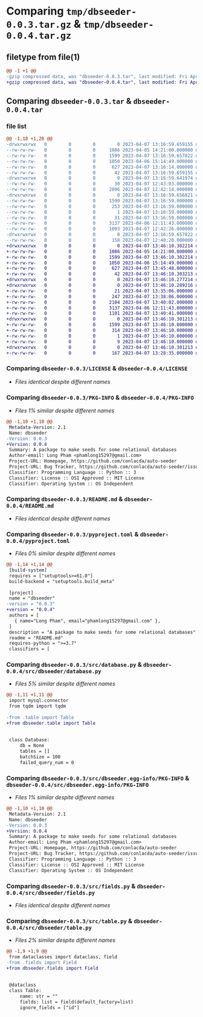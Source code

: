 # Comparing `tmp/dbseeder-0.0.3.tar.gz` & `tmp/dbseeder-0.0.4.tar.gz`

## filetype from file(1)

```diff
@@ -1 +1 @@
-gzip compressed data, was "dbseeder-0.0.3.tar", last modified: Fri Apr  7 13:16:59 2023, max compression
+gzip compressed data, was "dbseeder-0.0.4.tar", last modified: Fri Apr  7 13:46:10 2023, max compression
```

## Comparing `dbseeder-0.0.3.tar` & `dbseeder-0.0.4.tar`

### file list

```diff
@@ -1,18 +1,20 @@
-drwxrwxrwx   0        0        0        0 2023-04-07 13:16:59.659155 dbseeder-0.0.3/
--rw-rw-rw-   0        0        0     1086 2023-04-05 14:21:00.000000 dbseeder-0.0.3/LICENSE
--rw-rw-rw-   0        0        0     1599 2023-04-07 13:16:59.657822 dbseeder-0.0.3/PKG-INFO
--rw-rw-rw-   0        0        0     1050 2023-04-06 15:14:49.000000 dbseeder-0.0.3/README.md
--rw-rw-rw-   0        0        0      627 2023-04-07 13:16:14.000000 dbseeder-0.0.3/pyproject.toml
--rw-rw-rw-   0        0        0       42 2023-04-07 13:16:59.659155 dbseeder-0.0.3/setup.cfg
-drwxrwxrwx   0        0        0        0 2023-04-07 13:16:59.641974 dbseeder-0.0.3/src/
--rw-rw-rw-   0        0        0       30 2023-04-07 12:43:03.000000 dbseeder-0.0.3/src/__init__.py
--rw-rw-rw-   0        0        0     2096 2023-04-07 12:42:14.000000 dbseeder-0.0.3/src/database.py
-drwxrwxrwx   0        0        0        0 2023-04-07 13:16:59.656821 dbseeder-0.0.3/src/dbseeder.egg-info/
--rw-rw-rw-   0        0        0     1599 2023-04-07 13:16:59.000000 dbseeder-0.0.3/src/dbseeder.egg-info/PKG-INFO
--rw-rw-rw-   0        0        0      253 2023-04-07 13:16:59.000000 dbseeder-0.0.3/src/dbseeder.egg-info/SOURCES.txt
--rw-rw-rw-   0        0        0        1 2023-04-07 13:16:59.000000 dbseeder-0.0.3/src/dbseeder.egg-info/dependency_links.txt
--rw-rw-rw-   0        0        0       31 2023-04-07 13:16:59.000000 dbseeder-0.0.3/src/dbseeder.egg-info/top_level.txt
--rw-rw-rw-   0        0        0     3137 2023-04-06 12:11:43.000000 dbseeder-0.0.3/src/fields.py
--rw-rw-rw-   0        0        0     1093 2023-04-07 12:42:26.000000 dbseeder-0.0.3/src/table.py
-drwxrwxrwx   0        0        0        0 2023-04-07 13:16:59.657822 dbseeder-0.0.3/tests/
--rw-rw-rw-   0        0        0      158 2023-04-07 12:40:20.000000 dbseeder-0.0.3/tests/test_run.py
+drwxrwxrwx   0        0        0        0 2023-04-07 13:46:10.302214 dbseeder-0.0.4/
+-rw-rw-rw-   0        0        0     1086 2023-04-05 14:21:00.000000 dbseeder-0.0.4/LICENSE
+-rw-rw-rw-   0        0        0     1599 2023-04-07 13:46:10.302214 dbseeder-0.0.4/PKG-INFO
+-rw-rw-rw-   0        0        0     1050 2023-04-06 15:14:49.000000 dbseeder-0.0.4/README.md
+-rw-rw-rw-   0        0        0      627 2023-04-07 13:45:48.000000 dbseeder-0.0.4/pyproject.toml
+-rw-rw-rw-   0        0        0       42 2023-04-07 13:46:10.303213 dbseeder-0.0.4/setup.cfg
+drwxrwxrwx   0        0        0        0 2023-04-07 13:46:10.277214 dbseeder-0.0.4/src/
+drwxrwxrwx   0        0        0        0 2023-04-07 13:46:10.289216 dbseeder-0.0.4/src/dbseeder/
+-rw-rw-rw-   0        0        0       21 2023-04-07 13:35:06.000000 dbseeder-0.0.4/src/dbseeder/__init__.py
+-rw-rw-rw-   0        0        0      247 2023-04-07 13:38:06.000000 dbseeder-0.0.4/src/dbseeder/__main__.py
+-rw-rw-rw-   0        0        0     2104 2023-04-07 13:40:02.000000 dbseeder-0.0.4/src/dbseeder/database.py
+-rw-rw-rw-   0        0        0     3137 2023-04-06 12:11:43.000000 dbseeder-0.0.4/src/dbseeder/fields.py
+-rw-rw-rw-   0        0        0     1101 2023-04-07 13:40:41.000000 dbseeder-0.0.4/src/dbseeder/table.py
+drwxrwxrwx   0        0        0        0 2023-04-07 13:46:10.301213 dbseeder-0.0.4/src/dbseeder.egg-info/
+-rw-rw-rw-   0        0        0     1599 2023-04-07 13:46:10.000000 dbseeder-0.0.4/src/dbseeder.egg-info/PKG-INFO
+-rw-rw-rw-   0        0        0      314 2023-04-07 13:46:10.000000 dbseeder-0.0.4/src/dbseeder.egg-info/SOURCES.txt
+-rw-rw-rw-   0        0        0        1 2023-04-07 13:46:10.000000 dbseeder-0.0.4/src/dbseeder.egg-info/dependency_links.txt
+-rw-rw-rw-   0        0        0        9 2023-04-07 13:46:10.000000 dbseeder-0.0.4/src/dbseeder.egg-info/top_level.txt
+drwxrwxrwx   0        0        0        0 2023-04-07 13:46:10.301213 dbseeder-0.0.4/tests/
+-rw-rw-rw-   0        0        0      167 2023-04-07 13:28:35.000000 dbseeder-0.0.4/tests/test_run.py
```

### Comparing `dbseeder-0.0.3/LICENSE` & `dbseeder-0.0.4/LICENSE`

 * *Files identical despite different names*

### Comparing `dbseeder-0.0.3/PKG-INFO` & `dbseeder-0.0.4/PKG-INFO`

 * *Files 1% similar despite different names*

```diff
@@ -1,10 +1,10 @@
 Metadata-Version: 2.1
 Name: dbseeder
-Version: 0.0.3
+Version: 0.0.4
 Summary: A package to make seeds for some relational databases
 Author-email: Long Pham <phamlong15297@gmail.com>
 Project-URL: Homepage, https://github.com/conlacda/auto-seeder
 Project-URL: Bug Tracker, https://github.com/conlacda/auto-seeder/issues
 Classifier: Programming Language :: Python :: 3
 Classifier: License :: OSI Approved :: MIT License
 Classifier: Operating System :: OS Independent
```

### Comparing `dbseeder-0.0.3/README.md` & `dbseeder-0.0.4/README.md`

 * *Files identical despite different names*

### Comparing `dbseeder-0.0.3/pyproject.toml` & `dbseeder-0.0.4/pyproject.toml`

 * *Files 0% similar despite different names*

```diff
@@ -1,14 +1,14 @@
 [build-system]
 requires = ["setuptools>=61.0"]
 build-backend = "setuptools.build_meta"
 
 [project]
 name = "dbseeder"
-version = "0.0.3"
+version = "0.0.4"
 authors = [
   { name="Long Pham", email="phamlong15297@gmail.com" },
 ]
 description = "A package to make seeds for some relational databases"
 readme = "README.md"
 requires-python = ">=3.7"
 classifiers = [
```

### Comparing `dbseeder-0.0.3/src/database.py` & `dbseeder-0.0.4/src/dbseeder/database.py`

 * *Files 5% similar despite different names*

```diff
@@ -1,11 +1,11 @@
 import mysql.connector
 from tqdm import tqdm
 
-from .table import Table
+from dbseeder.table import Table
 
 
 class Database:
     db = None
     tables = []
     batchSize = 100
     failed_query_num = 0
```

### Comparing `dbseeder-0.0.3/src/dbseeder.egg-info/PKG-INFO` & `dbseeder-0.0.4/src/dbseeder.egg-info/PKG-INFO`

 * *Files 1% similar despite different names*

```diff
@@ -1,10 +1,10 @@
 Metadata-Version: 2.1
 Name: dbseeder
-Version: 0.0.3
+Version: 0.0.4
 Summary: A package to make seeds for some relational databases
 Author-email: Long Pham <phamlong15297@gmail.com>
 Project-URL: Homepage, https://github.com/conlacda/auto-seeder
 Project-URL: Bug Tracker, https://github.com/conlacda/auto-seeder/issues
 Classifier: Programming Language :: Python :: 3
 Classifier: License :: OSI Approved :: MIT License
 Classifier: Operating System :: OS Independent
```

### Comparing `dbseeder-0.0.3/src/fields.py` & `dbseeder-0.0.4/src/dbseeder/fields.py`

 * *Files identical despite different names*

### Comparing `dbseeder-0.0.3/src/table.py` & `dbseeder-0.0.4/src/dbseeder/table.py`

 * *Files 2% similar despite different names*

```diff
@@ -1,9 +1,9 @@
 from dataclasses import dataclass, field
-from .fields import Field
+from dbseeder.fields import Field
 
 
 @dataclass
 class Table:
     name: str = ""
     fields: list = field(default_factory=list)
     ignore_fields = ["id"]
```

